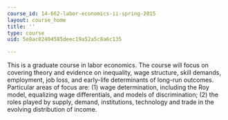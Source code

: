 ```yaml
---
course_id: 14-662-labor-economics-ii-spring-2015
layout: course_home
title: ''
type: course
uid: 5e8ac02404585deec19a52a5c8a6c135

---
```

This is a graduate course in labor economics. The course will focus on covering theory and evidence on inequality, wage structure, skill demands, employment, job loss, and early-life determinants of long-run outcomes. Particular areas of focus are: (1) wage determination, including the Roy model, equalizing wage differentials, and models of discrimination; (2) the roles played by supply, demand, institutions, technology and trade in the evolving distribution of income.
